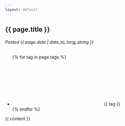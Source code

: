 ```yaml
---
layout: default
---
```


<article class="post">
    <hgroup>
        <h1>{{ page.title }}</h1>
        <h6>Posted <time datetime="{{ page.date | date: "%Y-%m-%d" }}">{{ page.date | date_to_long_string }}</time></h6>
        <ul>
            {% for tag in page.tags %}
            <li><svg><use xlink:href="{{ '/assets/icons.svg#tags' | relative_url }}"></use></svg>{{ tag }}</li>
            {% endfor %}
        </ul>
    </hgroup>
    {{ content }}
</article>